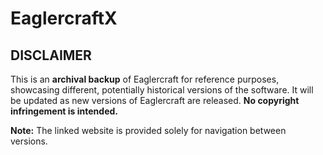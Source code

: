 # EaglercraftX
## DISCLAIMER
This is an **archival backup** of Eaglercraft for reference purposes, showcasing different, potentially historical versions of the software. It will be updated as new versions of Eaglercraft are released. **No copyright infringement is intended.**<br>

**Note:** The linked website is provided solely for navigation between versions.
